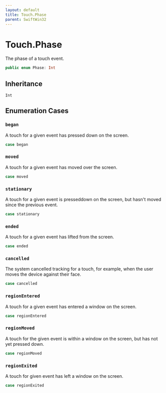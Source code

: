```yaml
---
layout: default
title: Touch.Phase
parent: SwiftWin32
---
```

# Touch.Phase

The phase of a touch event.

``` swift
public enum Phase: Int 
```

## Inheritance

`Int`

## Enumeration Cases

### `began`

A touch for a given event has pressed down on the screen.

``` swift
case began
```

### `moved`

A touch for a given event has moved over the screen.

``` swift
case moved
```

### `stationary`

A touch for a given event is presseddown on the screen, but hasn't moved
since the previous event.

``` swift
case stationary
```

### `ended`

A touch for a given event has lifted from the screen.

``` swift
case ended
```

### `cancelled`

The system cancelled tracking for a touch, for example, when the user
moves the device against their face.

``` swift
case cancelled
```

### `regionEntered`

A touch for a given event has entered a window on the screen.

``` swift
case regionEntered
```

### `regionMoved`

A touch for the given event is within a window on the screen, but has not
yet pressed down.

``` swift
case regionMoved
```

### `regionExited`

A touch for given event has left a window on the screen.

``` swift
case regionExited
```
